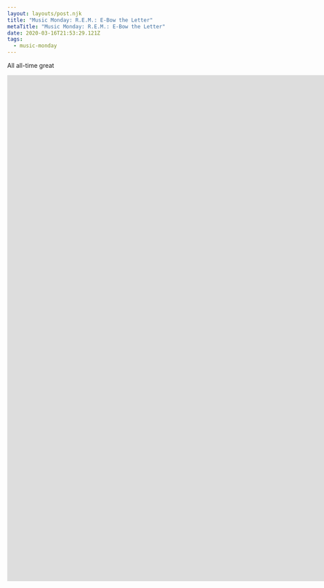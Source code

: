 ```yaml
---
layout: layouts/post.njk
title: "Music Monday: R.E.M.: E-Bow the Letter"
metaTitle: "Music Monday: R.E.M.: E-Bow the Letter"
date: 2020-03-16T21:53:29.121Z
tags:
  - music-monday
---
```

All all-time great

<iframe width="2231" height="1169" src="https://www.youtube.com/embed/5cnIQHJ169s" title="YouTube video player" frameborder="0" allow="accelerometer; autoplay; clipboard-write; encrypted-media; gyroscope; picture-in-picture" allowfullscreen></iframe>